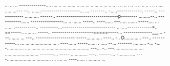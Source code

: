   ... ... .. -------------.... .... .. ... ...... .. ... ... .. ... .. ... .. .. .. .. .. . .. .. .. .. .. . .. . .... 
..... ...---
--.. .......-------------------... 
... -------.. -.....------------.  -----.. ------------
........... ------.. ------------------------------p--------
.........--.. -----------...... ----------------... 
.. ....... -----.. ----...... 
---..... ....... -----.... ... ...... .----------.. ---------...--------------------------
... ....------------=.. ==-----.. ....... . -----.. --------------------=====-----... 
--------------___... ---........ ...  ---.. -------------------
-----............  ----.. -.. D............. ---.. -----------... 
... ... ................ ... . ----...... -----....... . ..... --... -------
.......... -... -... -............. .... ....... ... 
................................. ---... -.. 
---....................... .......................... -------... -----
............. ---.. ------... -........ 
.... ----...................... 
........... 
... ....    ... ----...... . 
......... 
... 
